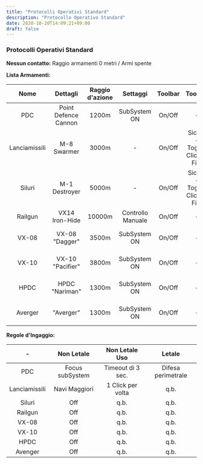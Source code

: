 ```yaml
---
title: "Protocolli Operativi Standard"
description: "Protocollo Operativo Standard"
date: 2020-10-20T14:09:21+09:00
draft: false
---
```


### Protocolli Operativi Standard

**Nessun contatto:** Raggio armamenti 0 metri / Armi spente

**Lista Armamenti:**

| Nome     			| Dettagli 			 			| Raggio d'azione 		| Settaggi 				| Toolbar 	| Toolbar 							| Scopo 				| Utilizzo 			| Munizioni 				| Specifiche							|
|		:----:		|			:----:				|		:----: 			|  		:----: 			|	:----: 	| 			:----:  				|		:----: 			|  		:----: 		|		:----:  			|		   		:----:					|
|	PDC				|	Point Defence Cannon		|	1200m				|	SubSystem ON		|	On/Off	|				-					|	Ingaggi Ordinari	|	In Movimento	|	Nato25x184				|	Letali se a Fuoco Continuo			|
|	Lanciamissili	|	M-8 Swarmer					|	3000m				|			-			|	On/Off	|	Sicura - Toggle Click to Fire	|	Navi Maggiori		|	<100 m/s		|	Destroyer Missile X		|	Sciame di Missili Veloci e Precisi	|
|	Siluri			|	M-1 Destroyer				|	5000m				|			-			|	On/Off	|	Sicura - Toggle Click to Fire	|	Risposta Letale		|	Stazionari		|	Boomer Torpedo			|	Incapacitanti, più Lenti e Letali	|
|	Railgun			|	VX14 Iron-Hide				|	10000m				|	Controllo Manuale	|	On/Off	|				-					|	Distruzione			|		-			|	250kg W + U				|	Incapacitante e Distruttiva			|
|	VX-08			|	VX-08 "Dagger"				|	3500m				|	SubSystem ON		|	On/Off	|				-					|	Risposta Letale		|		-			|	35mm Railgun spike		|	Incapacitante e penetrante			|	
|	VX-10			|	VX-10 "Pacifier"			|	3800m				|	SubSystem ON		|	On/Off	|				-					|	Risposta Letale		|		-			|	256mm Railgun spike		|	Incapacitante e distruttiva			|	
|	HPDC			|	HPDC "Nariman"				|	1300m				|	SubSystem ON		|	On/Off	|				-					|	Risposta Letale		|		-			|	70mm Nariman Ammobox	|	Letali se a Fuoco Continuo			|
|	Averger			|	"Averger"					|	1300m				|	SubSystem ON		|	On/Off	|				-					|	Risposta Letale		|		-			|	185	Averger Ammobox		|	Letali se a Fuoco Continuo			|

**Regole d'Ingaggio:**

| -	    			| Non Letale		| Non Letale Uso 		| Letale 				|
|		:----:		|		:----:		|		:----: 			|  		:----: 			|
|	PDC				|	Focus subSystem	|	Timeout di 3 sec.	|	Difesa perimetrale	|
|	Lanciamissili	|	Navi Maggiori	|	1 Click per volta	|	q.b.				|
|	Siluri			|	Off				|	q.b.				|	q.b.				|
|	Railgun			|	Off				|	q.b.				|	q.b.				|
|	VX-08			|	Off				|	q.b.				|	q.b.				|
|	VX-10			|	Off				|	q.b.				|	q.b.				|
|	HPDC			|	Off				|	q.b.				|	q.b.				|
|	Avenger			|	Off				|	q.b.				|	q.b.				|

